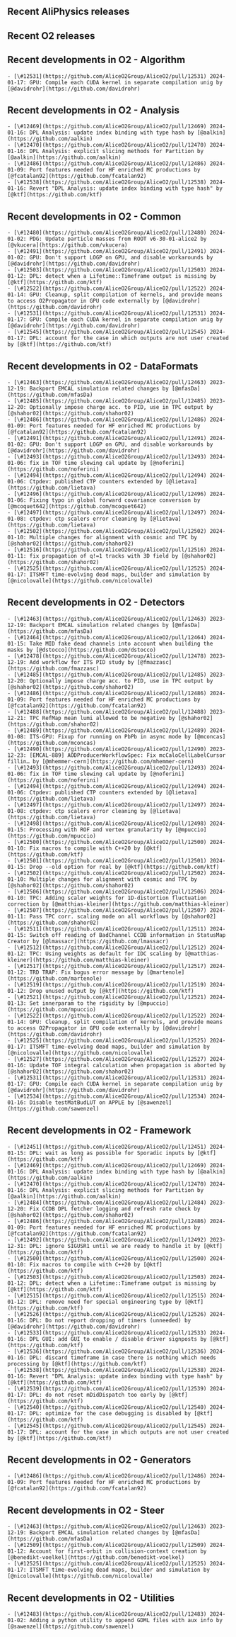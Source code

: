 ## Recent AliPhysics releases
## Recent O2 releases
## Recent developments in O2 - Algorithm
	- [\#12531](https://github.com/AliceO2Group/AliceO2/pull/12531) 2024-01-17: GPU: Compile each CUDA kernel in separate compilation unig by [@davidrohr](https://github.com/davidrohr)
## Recent developments in O2 - Analysis
	- [\#12469](https://github.com/AliceO2Group/AliceO2/pull/12469) 2024-01-16: DPL Analysis: update index binding with type hash by [@aalkin](https://github.com/aalkin)
	- [\#12470](https://github.com/AliceO2Group/AliceO2/pull/12470) 2024-01-16: DPL Analysis: explicit slicing methods for Partition by [@aalkin](https://github.com/aalkin)
	- [\#12486](https://github.com/AliceO2Group/AliceO2/pull/12486) 2024-01-09: Port features needed for HF enriched MC productions by [@fcatalan92](https://github.com/fcatalan92)
	- [\#12538](https://github.com/AliceO2Group/AliceO2/pull/12538) 2024-01-16: Revert "DPL Analysis: update index binding with type hash" by [@ktf](https://github.com/ktf)
## Recent developments in O2 - Common
	- [\#12480](https://github.com/AliceO2Group/AliceO2/pull/12480) 2024-01-02: PDG: Update particle masses from ROOT v6-30-01-alice2 by [@vkucera](https://github.com/vkucera)
	- [\#12491](https://github.com/AliceO2Group/AliceO2/pull/12491) 2024-01-02: GPU: Don't support LOGP on GPU, and disable workarounds by [@davidrohr](https://github.com/davidrohr)
	- [\#12503](https://github.com/AliceO2Group/AliceO2/pull/12503) 2024-01-12: DPL: detect when a Lifetime::Timeframe output is missing by [@ktf](https://github.com/ktf)
	- [\#12522](https://github.com/AliceO2Group/AliceO2/pull/12522) 2024-01-14: GPU: Cleanup, split compilation of kernels, and provide means to access O2Propagator in GPU code externally by [@davidrohr](https://github.com/davidrohr)
	- [\#12531](https://github.com/AliceO2Group/AliceO2/pull/12531) 2024-01-17: GPU: Compile each CUDA kernel in separate compilation unig by [@davidrohr](https://github.com/davidrohr)
	- [\#12545](https://github.com/AliceO2Group/AliceO2/pull/12545) 2024-01-17: DPL: account for the case in which outputs are not user created by [@ktf](https://github.com/ktf)
## Recent developments in O2 - DataFormats
	- [\#12463](https://github.com/AliceO2Group/AliceO2/pull/12463) 2023-12-19: Backport EMCAL simulation related changes by [@mfasDa](https://github.com/mfasDa)
	- [\#12485](https://github.com/AliceO2Group/AliceO2/pull/12485) 2023-12-20: Optionally impose charge acc. to PID, use in TPC output by [@shahor02](https://github.com/shahor02)
	- [\#12486](https://github.com/AliceO2Group/AliceO2/pull/12486) 2024-01-09: Port features needed for HF enriched MC productions by [@fcatalan92](https://github.com/fcatalan92)
	- [\#12491](https://github.com/AliceO2Group/AliceO2/pull/12491) 2024-01-02: GPU: Don't support LOGP on GPU, and disable workarounds by [@davidrohr](https://github.com/davidrohr)
	- [\#12493](https://github.com/AliceO2Group/AliceO2/pull/12493) 2024-01-06: fix in TOF time slewing cal update by [@noferini](https://github.com/noferini)
	- [\#12494](https://github.com/AliceO2Group/AliceO2/pull/12494) 2024-01-06: Ctpdev: published CTP counters extended by [@lietava](https://github.com/lietava)
	- [\#12496](https://github.com/AliceO2Group/AliceO2/pull/12496) 2024-01-06: Fixing typo in global forward covariance conversion by [@mcoquet642](https://github.com/mcoquet642)
	- [\#12497](https://github.com/AliceO2Group/AliceO2/pull/12497) 2024-01-08: ctpdev: ctp scalers error cleaning by [@lietava](https://github.com/lietava)
	- [\#12502](https://github.com/AliceO2Group/AliceO2/pull/12502) 2024-01-10: Multiple changes for alignment with cosmic and TPC by [@shahor02](https://github.com/shahor02)
	- [\#12516](https://github.com/AliceO2Group/AliceO2/pull/12516) 2024-01-11: fix propagation of q!=1 tracks with 3D field by [@shahor02](https://github.com/shahor02)
	- [\#12525](https://github.com/AliceO2Group/AliceO2/pull/12525) 2024-01-17: ITSMFT time-evolving dead maps, builder and simulation by [@nicolovalle](https://github.com/nicolovalle)
## Recent developments in O2 - Detectors
	- [\#12463](https://github.com/AliceO2Group/AliceO2/pull/12463) 2023-12-19: Backport EMCAL simulation related changes by [@mfasDa](https://github.com/mfasDa)
	- [\#12464](https://github.com/AliceO2Group/AliceO2/pull/12464) 2024-01-15: Take MID fake dead channels into account when building the masks by [@dstocco](https://github.com/dstocco)
	- [\#12478](https://github.com/AliceO2Group/AliceO2/pull/12478) 2023-12-19: Add workflow for ITS PID study by [@fmazzasc](https://github.com/fmazzasc)
	- [\#12485](https://github.com/AliceO2Group/AliceO2/pull/12485) 2023-12-20: Optionally impose charge acc. to PID, use in TPC output by [@shahor02](https://github.com/shahor02)
	- [\#12486](https://github.com/AliceO2Group/AliceO2/pull/12486) 2024-01-09: Port features needed for HF enriched MC productions by [@fcatalan92](https://github.com/fcatalan92)
	- [\#12488](https://github.com/AliceO2Group/AliceO2/pull/12488) 2023-12-21: TPC RefMap mean lumi allowed to be negative by [@shahor02](https://github.com/shahor02)
	- [\#12489](https://github.com/AliceO2Group/AliceO2/pull/12489) 2024-01-08: ITS-GPU: Fixup for running on PbPb in async mode by [@mconcas](https://github.com/mconcas)
	- [\#12490](https://github.com/AliceO2Group/AliceO2/pull/12490) 2023-12-23: [EMCAL-889] AODProducerWorkflowSpec: Fix mcCaloCellLabelCursor fillin… by [@mhemmer-cern](https://github.com/mhemmer-cern)
	- [\#12493](https://github.com/AliceO2Group/AliceO2/pull/12493) 2024-01-06: fix in TOF time slewing cal update by [@noferini](https://github.com/noferini)
	- [\#12494](https://github.com/AliceO2Group/AliceO2/pull/12494) 2024-01-06: Ctpdev: published CTP counters extended by [@lietava](https://github.com/lietava)
	- [\#12497](https://github.com/AliceO2Group/AliceO2/pull/12497) 2024-01-08: ctpdev: ctp scalers error cleaning by [@lietava](https://github.com/lietava)
	- [\#12498](https://github.com/AliceO2Group/AliceO2/pull/12498) 2024-01-15: Processing with ROF and vertex granularity by [@mpuccio](https://github.com/mpuccio)
	- [\#12500](https://github.com/AliceO2Group/AliceO2/pull/12500) 2024-01-10: Fix macros to compile with C++20 by [@ktf](https://github.com/ktf)
	- [\#12501](https://github.com/AliceO2Group/AliceO2/pull/12501) 2024-01-15: Drop --old option for real by [@ktf](https://github.com/ktf)
	- [\#12502](https://github.com/AliceO2Group/AliceO2/pull/12502) 2024-01-10: Multiple changes for alignment with cosmic and TPC by [@shahor02](https://github.com/shahor02)
	- [\#12506](https://github.com/AliceO2Group/AliceO2/pull/12506) 2024-01-10: TPC: Adding scaler weights for 1D-distortion fluctuation correction by [@matthias-kleiner](https://github.com/matthias-kleiner)
	- [\#12507](https://github.com/AliceO2Group/AliceO2/pull/12507) 2024-01-11: Pass TPC corr. scaling mode on all workflows by [@shahor02](https://github.com/shahor02)
	- [\#12511](https://github.com/AliceO2Group/AliceO2/pull/12511) 2024-01-15: Switch off reading of BadChannel CCDB information in StatusMap Creator by [@lmassacr](https://github.com/lmassacr)
	- [\#12512](https://github.com/AliceO2Group/AliceO2/pull/12512) 2024-01-12: TPC: Using weights as default for IDC scaling by [@matthias-kleiner](https://github.com/matthias-kleiner)
	- [\#12517](https://github.com/AliceO2Group/AliceO2/pull/12517) 2024-01-12: TRD TRAP: Fix bogus error message by [@martenole](https://github.com/martenole)
	- [\#12519](https://github.com/AliceO2Group/AliceO2/pull/12519) 2024-01-12: Drop unused output by [@ktf](https://github.com/ktf)
	- [\#12521](https://github.com/AliceO2Group/AliceO2/pull/12521) 2024-01-13: Set innerparam to the rigidity by [@mpuccio](https://github.com/mpuccio)
	- [\#12522](https://github.com/AliceO2Group/AliceO2/pull/12522) 2024-01-14: GPU: Cleanup, split compilation of kernels, and provide means to access O2Propagator in GPU code externally by [@davidrohr](https://github.com/davidrohr)
	- [\#12525](https://github.com/AliceO2Group/AliceO2/pull/12525) 2024-01-17: ITSMFT time-evolving dead maps, builder and simulation by [@nicolovalle](https://github.com/nicolovalle)
	- [\#12527](https://github.com/AliceO2Group/AliceO2/pull/12527) 2024-01-16: Update TOF integral calculation when propagation is aborted by [@shahor02](https://github.com/shahor02)
	- [\#12531](https://github.com/AliceO2Group/AliceO2/pull/12531) 2024-01-17: GPU: Compile each CUDA kernel in separate compilation unig by [@davidrohr](https://github.com/davidrohr)
	- [\#12534](https://github.com/AliceO2Group/AliceO2/pull/12534) 2024-01-16: Disable testMatBudLUT on APPLE by [@sawenzel](https://github.com/sawenzel)
## Recent developments in O2 - Framework
	- [\#12451](https://github.com/AliceO2Group/AliceO2/pull/12451) 2024-01-15: DPL: wait as long as possible for Sporadic inputs by [@ktf](https://github.com/ktf)
	- [\#12469](https://github.com/AliceO2Group/AliceO2/pull/12469) 2024-01-16: DPL Analysis: update index binding with type hash by [@aalkin](https://github.com/aalkin)
	- [\#12470](https://github.com/AliceO2Group/AliceO2/pull/12470) 2024-01-16: DPL Analysis: explicit slicing methods for Partition by [@aalkin](https://github.com/aalkin)
	- [\#12484](https://github.com/AliceO2Group/AliceO2/pull/12484) 2023-12-20: Fix CCDB DPL fetcher logging and refresh rate check by [@shahor02](https://github.com/shahor02)
	- [\#12486](https://github.com/AliceO2Group/AliceO2/pull/12486) 2024-01-09: Port features needed for HF enriched MC productions by [@fcatalan92](https://github.com/fcatalan92)
	- [\#12492](https://github.com/AliceO2Group/AliceO2/pull/12492) 2023-12-31: DPL: ignore SIGUSR1 until we are ready to handle it by [@ktf](https://github.com/ktf)
	- [\#12500](https://github.com/AliceO2Group/AliceO2/pull/12500) 2024-01-10: Fix macros to compile with C++20 by [@ktf](https://github.com/ktf)
	- [\#12503](https://github.com/AliceO2Group/AliceO2/pull/12503) 2024-01-12: DPL: detect when a Lifetime::Timeframe output is missing by [@ktf](https://github.com/ktf)
	- [\#12515](https://github.com/AliceO2Group/AliceO2/pull/12515) 2024-01-12: DPL: remove need for special engineering type by [@ktf](https://github.com/ktf)
	- [\#12526](https://github.com/AliceO2Group/AliceO2/pull/12526) 2024-01-16: DPL: Do not report dropping of timers (unneeded) by [@davidrohr](https://github.com/davidrohr)
	- [\#12533](https://github.com/AliceO2Group/AliceO2/pull/12533) 2024-01-16: DPL GUI: add GUI to enable / disable driver signposts by [@ktf](https://github.com/ktf)
	- [\#12536](https://github.com/AliceO2Group/AliceO2/pull/12536) 2024-01-16: DPL: discard timeframe in case there is nothing which needs processing by [@ktf](https://github.com/ktf)
	- [\#12538](https://github.com/AliceO2Group/AliceO2/pull/12538) 2024-01-16: Revert "DPL Analysis: update index binding with type hash" by [@ktf](https://github.com/ktf)
	- [\#12539](https://github.com/AliceO2Group/AliceO2/pull/12539) 2024-01-17: DPL: do not reset mDidDispatch too early by [@ktf](https://github.com/ktf)
	- [\#12540](https://github.com/AliceO2Group/AliceO2/pull/12540) 2024-01-17: DPL: optimize for the case debugging is disabled by [@ktf](https://github.com/ktf)
	- [\#12545](https://github.com/AliceO2Group/AliceO2/pull/12545) 2024-01-17: DPL: account for the case in which outputs are not user created by [@ktf](https://github.com/ktf)
## Recent developments in O2 - Generators
	- [\#12486](https://github.com/AliceO2Group/AliceO2/pull/12486) 2024-01-09: Port features needed for HF enriched MC productions by [@fcatalan92](https://github.com/fcatalan92)
## Recent developments in O2 - Steer
	- [\#12463](https://github.com/AliceO2Group/AliceO2/pull/12463) 2023-12-19: Backport EMCAL simulation related changes by [@mfasDa](https://github.com/mfasDa)
	- [\#12509](https://github.com/AliceO2Group/AliceO2/pull/12509) 2024-01-12: Account for first-orbit in collision-context creation by [@benedikt-voelkel](https://github.com/benedikt-voelkel)
	- [\#12525](https://github.com/AliceO2Group/AliceO2/pull/12525) 2024-01-17: ITSMFT time-evolving dead maps, builder and simulation by [@nicolovalle](https://github.com/nicolovalle)
## Recent developments in O2 - Utilities
	- [\#12483](https://github.com/AliceO2Group/AliceO2/pull/12483) 2024-01-02: Adding a python utility to append GDML files with aux info by [@sawenzel](https://github.com/sawenzel)
